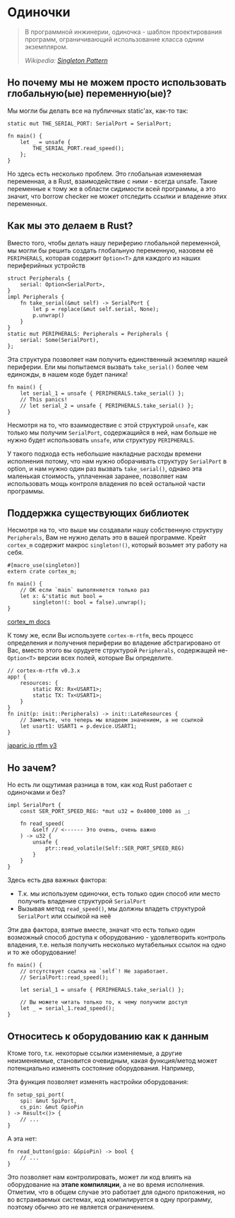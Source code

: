 # Одиночки

> В программной инжинерии, одиночка - шаблон проектирования программ, ограничивающий использование класса одним экземпляром.
>
> *Wikipedia: [Singleton Pattern]*

[Singleton Pattern]: https://en.wikipedia.org/wiki/Singleton_pattern


## Но почему мы не можем просто использовать глобальную(ые) переменную(ые)?

Мы могли бы делать все на публичных static'ах, как-то так:

```rust,ignore
static mut THE_SERIAL_PORT: SerialPort = SerialPort;

fn main() {
    let _ = unsafe {
        THE_SERIAL_PORT.read_speed();
    };
}
```

Но здесь есть несколько проблем. Это глобальная изменяемая переменная, а в Rust, взаимодействие с ними - всегда unsafe. Такие переменные к тому же в области сидимости всей программы, а это значит, что borrow checker не
может отследить ссылки и владение этих переменных.

## Как мы это делаем в Rust?

Вместо того, чтобы делать нашу периферию глобальной переменной, мы могли бы решить создать
глобальную переменную, назовем её `PERIPHERALS`, которая содержит `Option<T>` для каждого
из наших периферийных устройств

```rust,ignore
struct Peripherals {
    serial: Option<SerialPort>,
}
impl Peripherals {
    fn take_serial(&mut self) -> SerialPort {
        let p = replace(&mut self.serial, None);
        p.unwrap()
    }
}
static mut PERIPHERALS: Peripherals = Peripherals {
    serial: Some(SerialPort),
};
```

Эта структура позволяет нам получить единственный экземпляр нашей периферии. Ели мы попытаемся вызвать
`take_serial()` более чем единожды, в нашем коде будет паника!

```rust,ignore
fn main() {
    let serial_1 = unsafe { PERIPHERALS.take_serial() };
    // This panics!
    // let serial_2 = unsafe { PERIPHERALS.take_serial() };
}
```

Несмотря на то, что взаимодествие с этой структурой `unsafe`, как только мы получим `SerialPort`, содержащийся в ней, нам
больше не нужно будет использовать `unsafe`, или структуру `PERIPHERALS`.

У такого подхода есть небольшие накладные расходы времени исполнения потому, что нам нужно
оборачивать структуру `SerialPort` в option, и нам нужно один раз вызвать `take_serial()`,
однако эта маленькая стоимость, уплаченная заранее, позволяет нам использовать мощь контроля
владения по всей остальной части программы.

## Поддержка существующих библиотек

Несмотря на то, что выше мы создавали нашу собственную структуру `Peripherals`, Вам не нужно
делать это в вашей программе. Крейт `cortex_m` содержит макрос `singleton!()`, который возьмет эту работу на себя.

```rust,ignore
#[macro_use(singleton)]
extern crate cortex_m;

fn main() {
    // OK если `main` выполяняется только раз
    let x: &'static mut bool =
        singleton!(: bool = false).unwrap();
}
```

[cortex_m docs](https://docs.rs/cortex-m/latest/cortex_m/macro.singleton.html)

К тому же, если Вы используете `cortex-m-rtfm`, весь процесс определения и получения периферии во владение
абстрагировано от Вас, вместо этого вы орудуете структурой `Peripherals`, содержащей не-`Option<T>` версии
всех полей, которые Вы определите.

```rust,ignore
// cortex-m-rtfm v0.3.x
app! {
    resources: {
        static RX: Rx<USART1>;
        static TX: Tx<USART1>;
    }
}
fn init(p: init::Peripherals) -> init::LateResources {
    // Заметьте, что теперь мы владеем значением, а не ссылкой
    let usart1: USART1 = p.device.USART1;
}
```

[japaric.io rtfm v3](https://blog.japaric.io/rtfm-v3/)

## Но зачем?

Но есть ли ощутимая разница в том, как код Rust работает с одиночками и без?

```rust,ignore
impl SerialPort {
    const SER_PORT_SPEED_REG: *mut u32 = 0x4000_1000 as _;

    fn read_speed(
        &self // <------ Это очень, очень важно
    ) -> u32 {
        unsafe {
            ptr::read_volatile(Self::SER_PORT_SPEED_REG)
        }
    }
}
```

Здесь есть два важных фактора:

* Т.к. мы используем одиночки, есть только один способ или место получить владение структурой `SerialPort`
* Вызывая метод `read_speed()`, мы должны владеть структурой `SerialPort` или ссылкой на неё

Эти два фактора, взятые вместе, значат что есть только один возможный способ доступа к оборудованию - удовлетворить контроль владения, т.е. нельзя получить несколько мутабельных ссылок на одно и то же оборудование!

```rust,ignore
fn main() {
    // отсутствует ссылка на `self`! Не заработает.
    // SerialPort::read_speed();

    let serial_1 = unsafe { PERIPHERALS.take_serial() };

    // Вы можете читать только то, к чему получили доступ
    let _ = serial_1.read_speed();
}
```

## Относитесь к оборудованию как к данным

Ктоме того, т.к. некоторые ссылки изменяемые, а другие неизменяемые, становится очевидным, какая
функция/метод может потенциально изменять состояние оборудования. Например,

Эта функция позволяет изменять настройки оборудования:

```rust,ignore
fn setup_spi_port(
    spi: &mut SpiPort,
    cs_pin: &mut GpioPin
) -> Result<()> {
    // ...
}
```

А эта нет:

```rust,ignore
fn read_button(gpio: &GpioPin) -> bool {
    // ...
}
```

Это позволяет нам контролировать, может ли код влиять на оборудование на **этапе компиляции**, а не
во время исполнения. Отметим, что в общем случае это работает для одного приложения, но во встраиваемых системах,
код компилируется в одну программу, поэтому обычно это не является ограничением.
